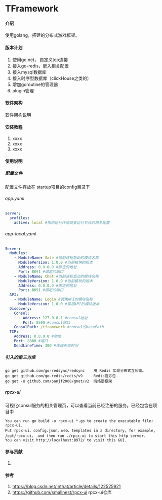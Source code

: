 # TFramework

#### 介绍
使用golang，搭建的分布式游戏框架。

#### 版本计划

1. 使用go net， 自定义tcp连接
2. 接入go-redis，嵌入相关配置
3. 接入mysql数据库
4. 接入时序型数据库（clickHouse之类的）
5. 增加goroutine的管理器
6. plugin管理

#### 软件架构
软件架构说明


#### 安装教程

1.  xxxx
2.  xxxx
3.  xxxx

#### 使用说明

##### 配置文件

配置文件存放在 startup项目的config目录下

###### app.yaml

```yaml
server:
  profiles:
    active: local #指向运行环境或者运行节点的相关配置
```

###### app-local.yaml

```yaml
Server:
  Modules:
    - ModuleName: Gate #当前进程启动的模块名称
      ModuleVersion: 1.0.0 #当前模块的版本
      Address: 0.0.0.0 #绑定的地址
      Port: 8091 #绑定的端口
    - ModuleName: Chat #当前进程启动的模块名称
      ModuleVersion: 1.0.0 #当前模块的版本
      Address: 0.0.0.0 #绑定的地址
      Port: 8091 #绑定的端口      
  API:
    - ModuleName: Login #调用API的模块名称
      ModuleVersion: 1.0.0 #调用API的模块版本
  Discovery:
    Consul:
      - Address: 127.0.0.1 #consul地址
        Port: 8500 #consul端口
    ConsulPath: /tframework #consul的basePath
  TCP:
    Address: 0.0.0.0 #地址
    Port: 8880 #端口
    DeadLineTime: 300 #连接失效时间
```





##### 引入的第三方库

```
go get github.com/go-redsync/redsync	用 Redis 实现分布式互斥锁。
go get github.com/go-redis/redis/v9 	Redis官方包
go get -u github.com/panjf2000/gnet/v2  网络层框架
```

##### rpcx-ui

可视化consul服务的相关管理页，可以查看当前已经注册的服务。已经包含在项目中

```
You can run go build -o rpcx-ui *.go to create the executable file: rpcx-ui.
Put rpcx-ui、config.json、web、templates in a directory, for example, /opt/rpcx-ui， and then run ./rpcx-ui to start this http server.
You can visit http://localhost:8972/ to visit this GUI.
```



#### 参与贡献

1.  


#### 参考

1.  https://blog.csdn.net/inthat/article/details/122525921 
1.  https://github.com/smallnest/rpcx-ui  rpcx-ui仓库
